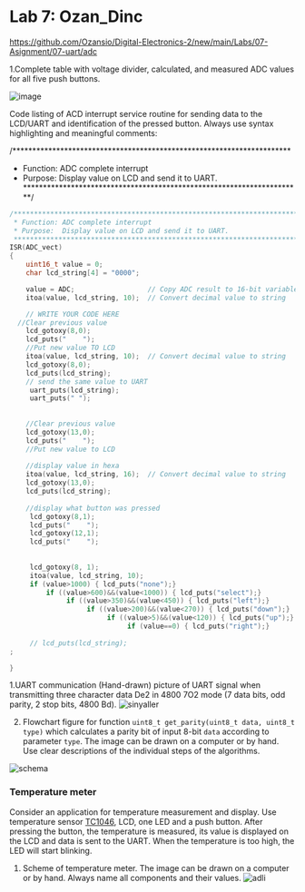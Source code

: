 
# Lab 7: Ozan_Dinc


https://github.com/Ozansio/Digital-Electronics-2/new/main/Labs/07-Asignment/07-uart/adc

1.Complete table with voltage divider, calculated, and measured ADC values for all five push buttons.

![image](https://user-images.githubusercontent.com/91128854/140883909-17f0d7bc-c51b-4dd0-a830-479ef0b80841.png)

Code listing of ACD interrupt service routine for sending data to the LCD/UART and identification of the pressed button. Always use syntax highlighting and meaningful comments:

/**********************************************************************
 * Function: ADC complete interrupt
 * Purpose:  Display value on LCD and send it to UART.
 **********************************************************************/
```c
/**********************************************************************
 * Function: ADC complete interrupt
 * Purpose:  Display value on LCD and send it to UART.
 **********************************************************************/
ISR(ADC_vect)
{
    uint16_t value = 0;
    char lcd_string[4] = "0000";

    value = ADC;                  // Copy ADC result to 16-bit variable
    itoa(value, lcd_string, 10);  // Convert decimal value to string

    // WRITE YOUR CODE HERE
  //Clear previous value
    lcd_gotoxy(8,0);
    lcd_puts("    ");
    //Put new value TO LCD
    itoa(value, lcd_string, 10);  // Convert decimal value to string
    lcd_gotoxy(8,0);
    lcd_puts(lcd_string);
    // send the same value to UART
     uart_puts(lcd_string);
     uart_puts(" ");
     
     
    //Clear previous value
    lcd_gotoxy(13,0);
    lcd_puts("    ");
    //Put new value to LCD
    
    //display value in hexa
    itoa(value, lcd_string, 16);  // Convert decimal value to string
    lcd_gotoxy(13,0);
    lcd_puts(lcd_string);
    
    //display what button was pressed
     lcd_gotoxy(8,1);
     lcd_puts("    ");
     lcd_gotoxy(12,1);
     lcd_puts("    ");
    
    
     lcd_gotoxy(8, 1);
     itoa(value, lcd_string, 10);
     if (value>1000) { lcd_puts("none");}
         if ((value>600)&&(value<1000)) { lcd_puts("select");}
              if ((value>350)&&(value<450)) { lcd_puts("left");}
                   if ((value>200)&&(value<270)) { lcd_puts("down");}
                        if ((value>5)&&(value<120)) { lcd_puts("up");}
                             if (value==0) { lcd_puts("right");}
             
     // lcd_puts(lcd_string);
;

}
```

1.UART communication
(Hand-drawn) picture of UART signal when transmitting three character data De2 in 4800 7O2 mode (7 data bits, odd parity, 2 stop bits, 4800 Bd).
![sinyaller](https://user-images.githubusercontent.com/91128854/140888624-6ea92158-5119-40e4-8bc0-ca14c9849c2f.jpeg)


2. Flowchart figure for function `uint8_t get_parity(uint8_t data, uint8_t type)` which calculates a parity bit of input 8-bit `data` according to parameter `type`. The image can be drawn on a computer or by hand. Use clear descriptions of the individual steps of the algorithms.

![schema](https://user-images.githubusercontent.com/91128854/140888575-8b6ef4c7-d434-44b0-a737-fe1eccee0bef.jpeg)

### Temperature meter

Consider an application for temperature measurement and display. Use temperature sensor [TC1046](http://ww1.microchip.com/downloads/en/DeviceDoc/21496C.pdf), LCD, one LED and a push button. After pressing the button, the temperature is measured, its value is displayed on the LCD and data is sent to the UART. When the temperature is too high, the LED will start blinking.

1. Scheme of temperature meter. The image can be drawn on a computer or by hand. Always name all components and their values.
![adli](https://user-images.githubusercontent.com/91128854/140888449-39e86908-a7dd-4645-88cf-316ed44d4008.jpeg)













